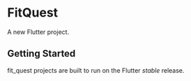 # FitQuest

A new Flutter project.

## Getting Started

fit_quest projects are built to run on the Flutter _stable_ release.
